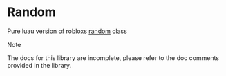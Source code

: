 # Random

Pure luau version of robloxs [random](https://create.roblox.com/docs/reference/engine/datatypes/Random) class

> [!NOTE]
> The docs for this library are incomplete, please refer to the doc comments provided in the library.